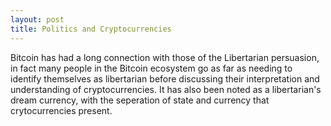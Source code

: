 ```yaml
---
layout: post
title: Politics and Cryptocurrencies
---
```


Bitcoin has had a long connection with those of the Libertarian persuasion, in fact many people in the Bitcoin ecosystem go as far as needing to identify themselves as libertarian before discussing their interpretation and understanding of cryptocurrencies. It has also been noted as a libertarian's dream currency, with the seperation of state and currency that crytocurrencies present. 